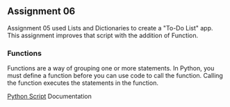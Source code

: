 ## Assignment 06

Assignment 05 used Lists and Dictionaries to create a "To-Do List" app.  This assignment improves that script with the addition of Function. 

### Functions

Functions are a way of grouping one or more statements. In Python, you must define a function before you can use code to call the function. Calling the function executes the statements in the function.


[Python Script](https://github.com/jaytreelove/IntroToProg-Python-Mod06/blob/master/assignment06.py)
Documentation 
